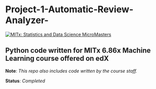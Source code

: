 # Project-1-Automatic-Review-Analyzer-
[![MITx: Statistics and Data Science MicroMasters](https://img.shields.io/badge/MITx-Statistics%20and%20Data%20Science%20MicroMasters-blue)](https://www.edx.org/micromasters/mitx-statistics-and-data-science)

## Python code written for MITx 6.86x Machine Learning course offered on edX

__Note__: _This repo also includes code written by the course staff._    


__Status__: _Completed_
